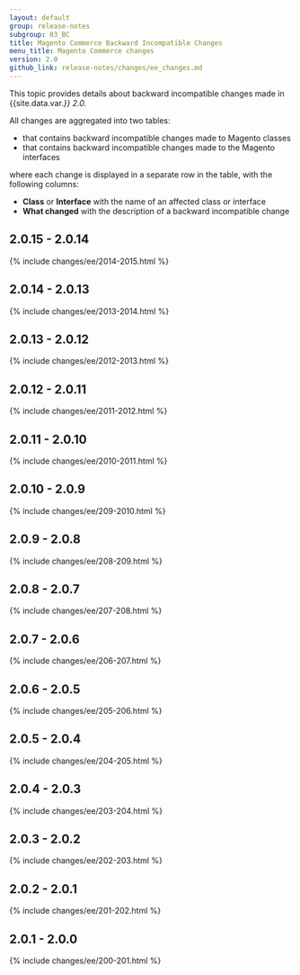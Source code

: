 ```yaml
---
layout: default
group: release-notes
subgroup: 03_BC
title: Magento Commerce Backward Incompatible Changes
menu_title: Magento Commerce changes
version: 2.0
github_link: release-notes/changes/ee_changes.md
---
```


This topic provides details about backward incompatible changes made in {{site.data.var.<var>}} 2.0.

All changes are aggregated into two tables:

- that contains backward incompatible changes made to Magento classes
- that contains backward incompatible changes made to the Magento interfaces

where each change is displayed in a separate row in the table, with the following columns:

- **Class** or **Interface** with the name of an affected class or interface
- **What changed** with the description of a backward incompatible change

## 2.0.15 - 2.0.14

{% include changes/ee/2014-2015.html %}

## 2.0.14 - 2.0.13

{% include changes/ee/2013-2014.html %}

## 2.0.13 - 2.0.12

{% include changes/ee/2012-2013.html %}

## 2.0.12 - 2.0.11

{% include changes/ee/2011-2012.html %}

## 2.0.11 - 2.0.10

{% include changes/ee/2010-2011.html %}

## 2.0.10 - 2.0.9

{% include changes/ee/209-2010.html %}

## 2.0.9 - 2.0.8

{% include changes/ee/208-209.html %}

## 2.0.8 - 2.0.7

{% include changes/ee/207-208.html %}

## 2.0.7 - 2.0.6

{% include changes/ee/206-207.html %}

## 2.0.6 - 2.0.5

{% include changes/ee/205-206.html %}

## 2.0.5 - 2.0.4

{% include changes/ee/204-205.html %}

## 2.0.4 - 2.0.3

{% include changes/ee/203-204.html %}

## 2.0.3 - 2.0.2

{% include changes/ee/202-203.html %}

## 2.0.2 - 2.0.1

{% include changes/ee/201-202.html %}

## 2.0.1 - 2.0.0

{% include changes/ee/200-201.html %}